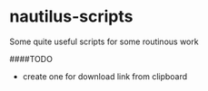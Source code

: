 # nautilus-scripts

Some quite useful scripts for some routinous work


####TODO

* create one for download link from clipboard

